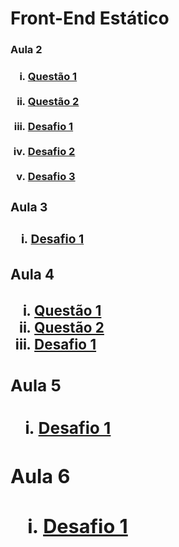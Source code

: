 # Front-End Estático

<h3>Aula 2<h3/>
<ol type = "i">
<li><a href = "https://mosilva.github.io/FrontEndEstatico/Exercicio/2/questao1.html" target="_blank"> Questão 1<a/></li>
<br/>
<li><a href = "https://mosilva.github.io/FrontEndEstatico/Exercicio/2/questao2" target="_blank"> Questão 2<a/></li>
<br/>
<li><a href = "https://mosilva.github.io/FrontEndEstatico/Desafio/2/Desafio1/Desafio1" target="_blank"> Desafio 1<a/></li>
<br/>
<li><a href= "https://mosilva.github.io/FrontEndEstatico/Desafio/2/Desafio2/Desafio2" target="_blank"> Desafio 2<a/></li>
<br/>
<li><a href = "https://mosilva.github.io/FrontEndEstatico/Desafio/2/Desafio3/Desafio3" target="_blank"> Desafio 3<a/></li>
</ol>
<h3>Aula 3<h3/>
<ol type = "i">
<li><a href = "https://mosilva.github.io/FrontEndEstatico/Desafio/3/Desafio3Aula3.html" target="_blank"> Desafio 1<a/></li>
</ol>
<h3>Aula 4<h3/>
<ol type = "i">
<li><a href = "https://mosilva.github.io/FrontEndEstatico/Exercicio/4/Exercicio1/index.html" target="_blank"> Questão 1<a/></li>
<li><a href = "https://mosilva.github.io/FrontEndEstatico/Exercicio/4/Exercicio2/index.html" target="_blank"> Questão 2<a/></li>
<li><a href = "https://mosilva.github.io/FrontEndEstatico/Desafio/4/index.html" target="_blank"> Desafio 1<a/></li>
</ol>
<h3>Aula 5<h3/>
<ol type = "i">
<li><a href = "https://mosilva.github.io/FrontEndEstatico/Desafio/5/index.html" target="_blank"> Desafio 1<a/></li>
</ol>
<h3>Aula 6<h3/>
<ol type = "i">
<li><a href = "https://mosilva.github.io/FrontEndEstatico/Desafio/6/index.html" target="_blank"> Desafio 1<a/></li>
</ol>
